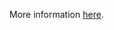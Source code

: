 More information [here](https://docs.prismacloud.io/en/enterprise-edition/policy-reference/azure-policies/azure-general-policies/ensure-that-managed-identity-provider-is-enabled-for-app-services).
